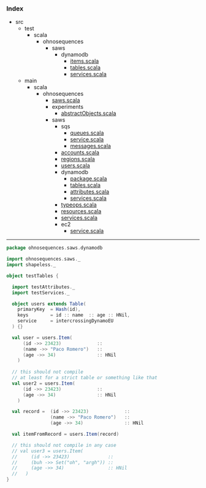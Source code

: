 ### Index

+ src
  + test
    + scala
      + ohnosequences
        + saws
          + dynamodb
            + [items.scala](items.md)
            + [tables.scala](tables.md)
            + [services.scala](services.md)
  + main
    + scala
      + ohnosequences
        + [saws.scala](../../../../../main/scala/ohnosequences/saws.md)
        + experiments
          + [abstractObjects.scala](../../../../../main/scala/ohnosequences/experiments/abstractObjects.md)
        + saws
          + sqs
            + [queues.scala](../../../../../main/scala/ohnosequences/saws/sqs/queues.md)
            + [service.scala](../../../../../main/scala/ohnosequences/saws/sqs/service.md)
            + [messages.scala](../../../../../main/scala/ohnosequences/saws/sqs/messages.md)
          + [accounts.scala](../../../../../main/scala/ohnosequences/saws/accounts.md)
          + [regions.scala](../../../../../main/scala/ohnosequences/saws/regions.md)
          + [users.scala](../../../../../main/scala/ohnosequences/saws/users.md)
          + dynamodb
            + [package.scala](../../../../../main/scala/ohnosequences/saws/dynamodb/package.md)
            + [tables.scala](../../../../../main/scala/ohnosequences/saws/dynamodb/tables.md)
            + [attributes.scala](../../../../../main/scala/ohnosequences/saws/dynamodb/attributes.md)
            + [services.scala](../../../../../main/scala/ohnosequences/saws/dynamodb/services.md)
          + [typeops.scala](../../../../../main/scala/ohnosequences/saws/typeops.md)
          + [resources.scala](../../../../../main/scala/ohnosequences/saws/resources.md)
          + [services.scala](../../../../../main/scala/ohnosequences/saws/services.md)
          + ec2
            + [service.scala](../../../../../main/scala/ohnosequences/saws/ec2/service.md)

------


```scala
package ohnosequences.saws.dynamodb

import ohnosequences.saws._
import shapeless._

object testTables {

  import testAttributes._
  import testServices._

  object users extends Table(
    primaryKey  = Hash(id), 
    keys        = id :: name  :: age :: HNil,
    service     = intercrossingDynamoEU
  ) {}

  val user = users.Item(
      (id ->> 23423)             ::
      (name ->> "Paco Romero")   ::
      (age ->> 34)               :: HNil
    )
  
  // this should not compile
  // at least for a strict table or something like that
  val user2 = users.Item(
      (id ->> 23423)             ::
      (age ->> 34)               :: HNil
    )

  val record =  (id ->> 23423)             ::
                (name ->> "Paco Romero")   ::
                (age ->> 34)               :: HNil

  val itemFromRecord = users.Item(record)

  // this should not compile in any case
  // val user3 = users.Item(
  //     (id ->> 23423)              ::
  //     (buh ->> Set("oh", "argh")) ::
  //     (age ->> 34)                :: HNil
  //   )
}
```

